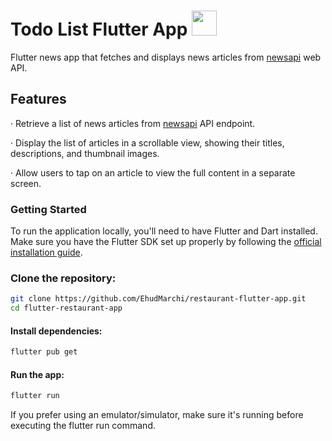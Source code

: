 
# Todo List Flutter App <img src="https://cdn-images-1.medium.com/max/1200/1*5-aoK8IBmXve5whBQM90GA.png" width="40">
Flutter news app that fetches and displays news articles from [newsapi](https://newsapi.org/) web API.

## Features

· Retrieve a list of news articles from [newsapi](https://newsapi.org/) API endpoint.

· Display the list of articles in a scrollable view, showing their titles, descriptions, and thumbnail images.

· Allow users to tap on an article to view the full content in a separate screen.

### Getting Started

To run the application locally, you'll need to have Flutter and Dart installed. Make sure you have the Flutter SDK set up properly by following the [official installation guide](https://flutter.dev/docs/get-started/install).

### Clone the repository:

```bash
git clone https://github.com/EhudMarchi/restaurant-flutter-app.git
cd flutter-restaurant-app
```
#### Install dependencies:
```bash
flutter pub get
```
#### Run the app:
```bash
flutter run
```
If you prefer using an emulator/simulator, make sure it's running before executing the flutter run command.
